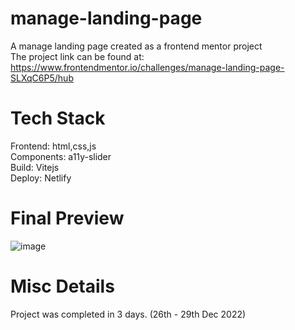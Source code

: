# manage-landing-page
A manage landing page created as a frontend mentor project  
The project link can be found at: https://www.frontendmentor.io/challenges/manage-landing-page-SLXqC6P5/hub

# Tech Stack
Frontend: html,css,js    
Components: a11y-slider  
Build: Vitejs    
Deploy: Netlify    

# Final Preview
![image](https://user-images.githubusercontent.com/84141920/209925919-fd5e287d-c3c6-428e-ac58-4b4f2fb4e658.png)

# Misc Details
Project was completed in 3 days. (26th - 29th Dec 2022)  